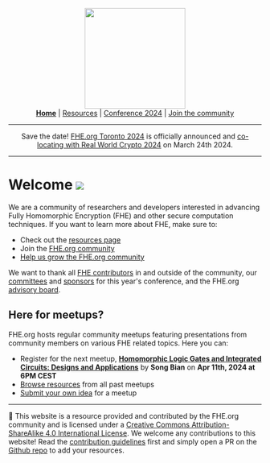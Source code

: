 <!-- Main header navigation -->
<p align="center">
  <img width="200" src="https://user-images.githubusercontent.com/5758427/180978488-db825482-5a58-4c7c-9589-c494a6f0be04.png"><br/>
  <a href="https://fhe-org.github.io"><b>Home</b></a> | <a href="https://fhe-org.github.io/resources">Resources</a> | <a href="https://fhe-org.github.io/conferences/conference-2024/">Conference 2024</a> | <a href="https://fhe-org.github.io/community">Join the community</a>
</p>
<hr/>
<!-- /Main header navigation -->


<p align="center">
Save the date! <a href="https://fhe-org.github.io/conferences/conference-2024/">FHE.org Toronto 2024</a> is officially announced and <a href="https://rwc.iacr.org/2024/colocated.php">co-locating with Real World Crypto 2024</a> on March 24th 2024.
</p>
<hr/>

# Welcome [<img src="https://img.shields.io/badge/Edit%20this%20page%20on-Github-lightgrey?style=flat-square">](https://github.com/FHE-org/fhe-org.github.io)
  
We are a community of researchers and developers interested in advancing Fully Homomorphic Encryption (FHE) and other secure computation techniques.
If you want to learn more about FHE, make sure to:

- Check out the [resources page](https://fhe-org.github.io/resources)
- Join the [FHE.org community](https://fhe-org.github.io/community)
- [Help us grow the FHE.org community](https://fhe-org.github.io/volunteer)

We want to thank all [FHE contributors](https://fhe.org/CONTRIBUTORS) in and outside of the community, our [committees](https://fhe.org/conferences/conference-2024/committees) and [sponsors](https://fhe.org/sponsor) for this year's conference, and the FHE.org [advisory board](https://fhe.org/advisory-board).  

## Here for meetups?

FHE.org hosts regular community meetups featuring presentations from community members on various FHE related topics. Here you can:

- Register for the next meetup, **[Homomorphic Logic Gates and Integrated Circuits: Designs and Applications](https://fhe.org/meetups/048-Homomorphic_Logic_Gates_and_Integrated_Circuits_Designs_and_Applications)** by **Song Bian** on **Apr 11th, 2024 at 6PM CEST**
- [Browse resources](https://fhe.org/meetups) from all past meetups
- [Submit your own idea](https://fhe.org/submit) for a meetup

<!--- Footer --->
<hr/>
💙 This website is a resource provided and contributed by the FHE.org community and is licensed under a <a rel="license" href="http://creativecommons.org/licenses/by-sa/4.0/">Creative Commons Attribution-ShareAlike 4.0 International License</a>. We welcome any contributions to this website! Read the <a href="https://fhe-org.github.io/contrib">contribution guidelines</a> first and simply open a PR on the <a href="https://github.com/fhe-org/fhe-org">Github repo</a> to add your resources.
